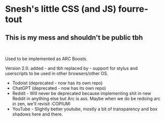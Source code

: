 # Snesh's little CSS (and JS) fourre-tout 

## This is my mess and shouldn't be public tbh 

<br> 

Used to be implemented as ARC Boosts. 

Version 2.0. added - and tbh replaced by - support for stylus and userscripts to be used in other browsers/other OS. 

- Todoist (deprecated - now has its own repo) 
- ChatGPT (deprecated - now has its own repo) 
- Reddit - Will never be deprecated because implementing shit in new Reddit in anything else but Arc is ass. Maybe when we do be redoing arc in zen, we'll revisit :COPIUM:
- YouTube - Slightly better youtube, mostly a bit of transparency and box shadows here and there. 
